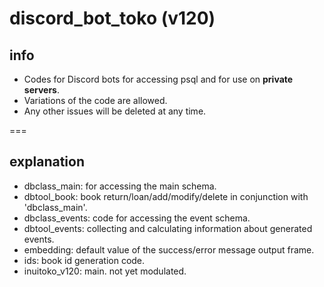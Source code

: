 # discord_bot_toko (v120)
## info
- Codes for Discord bots for accessing psql and for use on **private servers**.
- Variations of the code are allowed.
- Any other issues will be deleted at any time.

===

## explanation
- dbclass_main: for accessing the main schema.
- dbtool_book: book return/loan/add/modify/delete in conjunction with 'dbclass_main'.
- dbclass_events: code for accessing the event schema.
- dbtool_events: collecting and calculating information about generated events.
- embedding: default value of the success/error message output frame.
- ids: book id generation code.
- inuitoko_v120: main. not yet modulated.
